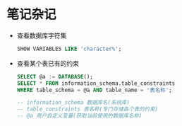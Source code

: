 # 笔记杂记

- 查看数据库字符集

  ```sql
  SHOW VARIABLES LIKE 'character%';
  ```

- 查看某个表已有的约束

  ```sql
  SELECT @a := DATABASE();
  SELECT * FROM information_schema.table_constraints
  WHERE table_schema = @a AND table_name = '表名称';
  
  -- information_schema 数据库名(系统库)
  -- table_constraints 表名称(专门存储各个表的约束)
  -- @a 用户自定义变量(获取当前使用的数据库名称)
  ```

